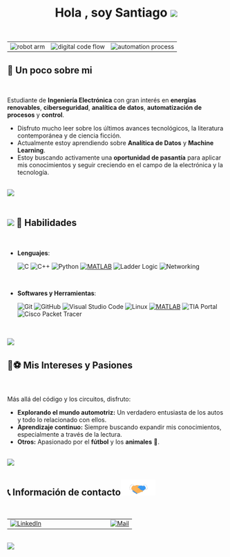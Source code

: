 <!--
**dsantiago14/dsantiago14** is a ✨ _special_ ✨ repository because its `README.md` (this file) appears on your GitHub profile.

Here are some ideas to get you started:

- 🔭 I’m currently working on ...
- 🌱 I’m currently learning ...
- 👯 I’m looking to collaborate on ...
- 🤔 I’m looking for help with ...
- 💬 Ask me about ...
- 📫 How to reach me: ...
- 😄 Pronouns: ...
- ⚡ Fun fact: ...
-->

<h1 align="center"><b>Hola , soy Santiago </b><img src="https://media.giphy.com/media/hvRJCLFzcasrR4ia7z/giphy.gif" width="35"></h1>
<!--  -->
<br>


<div align="center">
  <table>
    <tr>
      <td align="left">
        <img src="https://media4.giphy.com/media/v1.Y2lkPTc5MGI3NjExZXZrZmt0YW91eW42Y2F4em1wemgwNHhwcXY2cDNmaG8zcnV2dWk0cSZlcD12MV9pbnRlcm5hbF9naWZfYnlfaWQmY3Q9Zw/RDZo7znAdn2u7sAcWH/giphy.gif" width="250px" alt="robot arm">
      </td>
      <td align="center">
        <img src="https://i.gifer.com/J4o.gif" width="250px" alt="digital code flow">
      </td>
      <td align="right">
        <img src="https://imarticus.org/blog/wp-content/uploads/2020/05/pa1.gif" width="250px" alt="automation process">
      </td>
    </tr>
  </table>
</div>
	
## 🔭 **Un poco sobre mi**



<br>

Estudiante de **Ingeniería Electrónica** con gran interés en **energías renovables**, **ciberseguridad**, **analítica de datos**, **automatización de procesos** y **control**.
- Disfruto mucho leer sobre los últimos avances tecnológicos, la literatura contemporánea y de ciencia ficción.
- Actualmente estoy aprendiendo sobre **Analítica de Datos** y **Machine Learning**.
- Estoy buscando activamente una **oportunidad de pasantía** para aplicar mis conocimientos y seguir creciendo en el campo de la electrónica y la tecnología.
<br><br>

<img src="https://user-images.githubusercontent.com/73097560/115834477-dbab4500-a447-11eb-908a-139a6edaec5c.gif"><br><br>

## <img src="https://media2.giphy.com/media/QssGEmpkyEOhBCb7e1/giphy.gif?cid=ecf05e47a0n3gi1bfqntqmob8g9aid1oyj2wr3ds3mg700bl&rid=giphy.gif" width ="25"><b> 🚀 Habilidades</b>
<br>

<p align="center">

- **Lenguajes**:
    
    ![C](https://img.shields.io/badge/C%20-%232370ED.svg?style=for-the-badge&logo=c&logoColor=white)
    ![C++](https://img.shields.io/badge/C++%20-%2300599C.svg?style=for-the-badge&logo=c%2B%2B&logoColor=white)
    ![Python](https://img.shields.io/badge/Python%20-%2314354C.svg?style=for-the-badge&logo=python&logoColor=white)
    [![MATLAB](https://img.shields.io/badge/MATLAB-%23D2691E.svg?style=for-the-badge&logo=mathworks&logoColor=white)](https://www.mathworks.com/)
    ![Ladder Logic](https://img.shields.io/badge/Ladder%20Logic-%238B0000.svg?style=for-the-badge&logo=siemens&logoColor=white)
    ![Networking](https://img.shields.io/badge/Networking-%23006600.svg?style=for-the-badge&logo=cisco&logoColor=white)

     
<br>

- **Softwares y Herramientas**:

    ![Git](https://img.shields.io/badge/git-%23F05033.svg?style=for-the-badge&logo=git&logoColor=white)
    ![GitHub](https://img.shields.io/badge/github-%23121011.svg?style=for-the-badge&logo=github&logoColor=white)
    ![Visual Studio Code](https://img.shields.io/badge/Visual%20Studio%20Code-0078d7.svg?style=for-the-badge&logo=visual-studio-code&logoColor=white)
    ![Linux](https://img.shields.io/badge/Linux-FCC624?style=for-the-badge&logo=linux&logoColor=black)
    [![MATLAB](https://img.shields.io/badge/MATLAB-%23D2691E.svg?style=for-the-badge&logo=mathworks&logoColor=white)](https://www.mathworks.com/)
    ![TIA Portal](https://img.shields.io/badge/TIA%20Portal-black?style=for-the-badge&logo=siemens)
    ![Cisco Packet Tracer](https://img.shields.io/badge/Cisco%20Packet%20Tracer-%23006600.svg?style=for-the-badge&logo=cisco&logoColor=white)
    
<br>

<br>
<img src="https://user-images.githubusercontent.com/73097560/115834477-dbab4500-a447-11eb-908a-139a6edaec5c.gif">
<br>

## 🐾⚽ **Mis Intereses y Pasiones**

<br>

Más allá del código y los circuitos, disfruto:

* **Explorando el mundo automotriz:** Un verdadero entusiasta de los autos y todo lo relacionado con ellos.
* **Aprendizaje continuo:** Siempre buscando expandir mis conocimientos, especialmente a través de la lectura.
* **Otros:** Apasionado por el **fútbol** y los **animales** 🐾.



<br>
<img src="https://user-images.githubusercontent.com/73097560/115834477-dbab4500-a447-11eb-908a-139a6edaec5c.gif">
<br>

</p>

## <b> 📞 Información de contacto</b><img src="https://github.com/0xAbdulKhalid/0xAbdulKhalid/raw/main/assets/mdImages/handshake.gif" width ="80">
<br>
<div align="center">
  <table border="0" cellspacing="0" cellpadding="0" style="width: auto; border: none; border-collapse: collapse;">
    <tr>
      <td style="padding-right: 80px; border: none;">
        <a href="https://www.linkedin.com/in/david-santiago-diaz-camacho-1a61b1336/" target="_blank">
          <img src="https://img.shields.io/badge/linkedin: Santiago%20Diaz-%2300acee.svg?color=405DE6&style=for-the-badge&logo=linkedin&logoColor=white" alt="LinkedIn" height="40px"/>
        </a>
      </td>
      <td style="padding-left: 80px; border: none;">
        <a href="mailto:dsantiagodiazc03@gmail.com" target="_blank">
          <img src="https://img.shields.io/badge/gmail: Santiago%20Diaz-%23EA4335.svg?style=for-the-badge&logo=gmail&logoColor=white" alt="Mail" height="40px"/>
        </a>
      </td>
    </tr>
  </table>
</div>

<br>
<img src="https://user-images.githubusercontent.com/73097560/115834477-dbab4500-a447-11eb-908a-139a6edaec5c.gif"><br><br>
<br>
